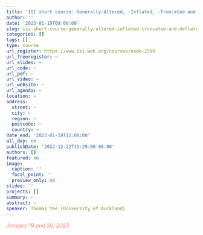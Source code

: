 ```yaml
---
title: 'ISI short course: Generally-Altered, -Inflated, -Truncated and -Deflated Regression Using R'
author: ''
date: '2023-01-19T09:00:00'
slug: isi-short-course-generally-altered-inflated-truncated-and-deflated-regression-using-r
categories: []
tags: []
type: course
url_register: https://www.isi-web.org/courses/node-2399
url_freeregister: ~
url_slides: ~
url_code: ~
url_pdf: ~
url_video: ~
url_website: ~
url_agenda: ~
location: ~
address:
  street: ~
  city: ~
  region: ~
  postcode: ~
  country: ~
date_end: '2023-01-19T12:00:00'
all_day: no
publishDate: '2022-12-22T15:29:00-08:00'
authors: []
featured: no
image:
  caption: ''
  focal_point: ''
  preview_only: no
slides: ''
projects: []
summary: ~
abstract: ~
speaker: Thomas Yee (University of Auckland)
---
```

<span style="color: salmon;">*January 19 and 20, 2023*</span>

<!--more-->
